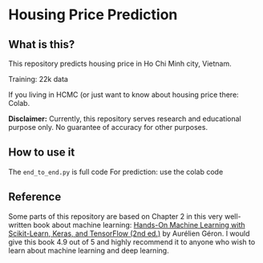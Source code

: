 # Housing Price Prediction

## What is this?
This repository predicts housing price in Ho Chi Minh city, Vietnam.

Training: 22k data

If you living in HCMC (or just want to know about housing price there: Colab.

**Disclaimer:** Currently, this repository serves research and educational purpose only. No guarantee of accuracy for other purposes.

## How to use it
The `end_to_end.py` is full code
For prediction: use the colab code


## Reference
Some parts of this repository are based on Chapter 2 in this very well-written book about machine learning: [Hands-On Machine Learning with Scikit-Learn, Keras, and TensorFlow (2nd ed.)](https://www.oreilly.com/library/view/hands-on-machine-learning/9781492032632/) by Aurélien Géron. I would give this book 4.9 out of 5 and highly recommend it to anyone who wish to learn about machine learning and deep learning.
